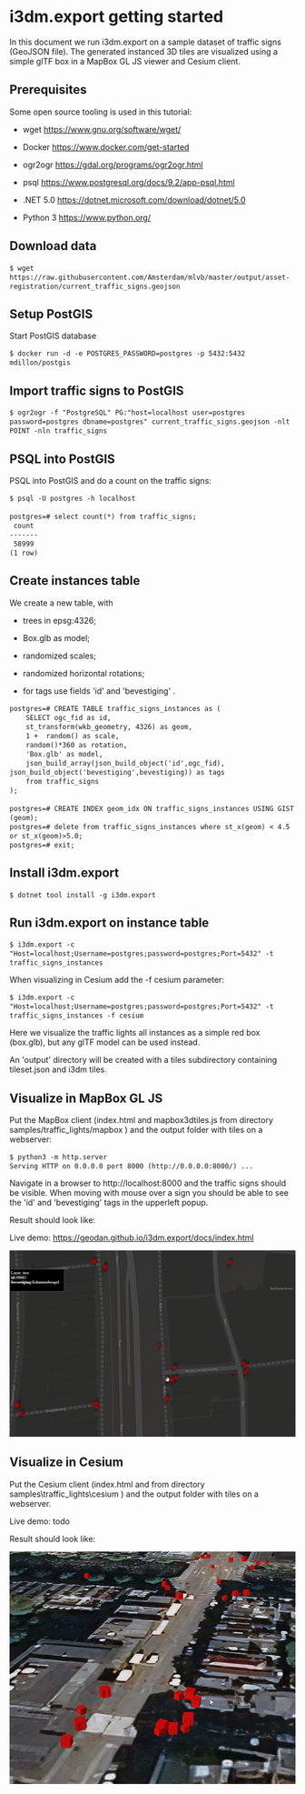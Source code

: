 # i3dm.export getting started

In this document we run i3dm.export on a sample dataset of traffic signs (GeoJSON file). The generated instanced 3D tiles are visualized using a simple glTF 
box in a MapBox GL JS viewer and Cesium client.

## Prerequisites

Some open source tooling is used in this tutorial:

- wget https://www.gnu.org/software/wget/

- Docker https://www.docker.com/get-started

- ogr2ogr https://gdal.org/programs/ogr2ogr.html

- psql https://www.postgresql.org/docs/9.2/app-psql.html

- .NET 5.0 https://dotnet.microsoft.com/download/dotnet/5.0

- Python 3 https://www.python.org/

## Download data

```
$ wget https://raw.githubusercontent.com/Amsterdam/mlvb/master/output/asset-registration/current_traffic_signs.geojson
```

## Setup PostGIS

Start PostGIS database

```
$ docker run -d -e POSTGRES_PASSWORD=postgres -p 5432:5432 mdillon/postgis
```

## Import traffic signs to PostGIS

```
$ ogr2ogr -f "PostgreSQL" PG:"host=localhost user=postgres password=postgres dbname=postgres" current_traffic_signs.geojson -nlt POINT -nln traffic_signs
```

## PSQL into PostGIS

PSQL into PostGIS and do a count on the traffic signs:

```
$ psql -U postgres -h localhost

postgres=# select count(*) from traffic_signs;
 count
-------
 58999
(1 row)
```

## Create instances table

We create a new table, with 

- trees in epsg:4326;

- Box.glb as model;

- randomized scales;

- randomized horizontal rotations;

- for tags use fields 'id' and 'bevestiging' . 

```
postgres=# CREATE TABLE traffic_signs_instances as (
	SELECT ogc_fid as id, 
	st_transform(wkb_geometry, 4326) as geom,
	1 +  random() as scale,
	random()*360 as rotation,
	'Box.glb' as model,
	json_build_array(json_build_object('id',ogc_fid), json_build_object('bevestiging',bevestiging)) as tags
	from traffic_signs
);

postgres=# CREATE INDEX geom_idx ON traffic_signs_instances USING GIST (geom);
postgres=# delete from traffic_signs_instances where st_x(geom) < 4.5 or st_x(geom)>5.0;
postgres=# exit;
```
## Install i3dm.export

```
$ dotnet tool install -g i3dm.export
```

## Run i3dm.export on instance table

```
$ i3dm.export -c "Host=localhost;Username=postgres;password=postgres;Port=5432" -t  traffic_signs_instances
```

When visualizing in Cesium add the -f cesium parameter:

```
$ i3dm.export -c "Host=localhost;Username=postgres;password=postgres;Port=5432" -t  traffic_signs_instances -f cesium
```

Here we visualize the traffic lights all instances as a simple red box (box.glb), but any glTF model can be used instead.

An 'output' directory will be created with a tiles subdirectory containing tileset.json and i3dm tiles.

## Visualize in MapBox GL JS

Put the MapBox client (index.html and mapbox3dtiles.js from directory samples/traffic_lights/mapbox ) and the output folder with tiles on a webserver:

```
$ python3 -m http.server
Serving HTTP on 0.0.0.0 port 8000 (http://0.0.0.0:8000/) ...
```

Navigate in a browser to http://localhost:8000 and the traffic signs should be visible. When moving with mouse over a 
sign you should be able to see the 'id' and 'bevestiging' tags in the upperleft popup.  

Result should look like:

Live demo: https://geodan.github.io/i3dm.export/docs/index.html

![screenshot](traffic_mapbox.png)

## Visualize in Cesium

Put the Cesium client (index.html and from directory samples\traffic_lights\cesium ) and the output folder with tiles on a webserver.

Live demo: todo

Result should look like:

![screenshot](traffic_cesium.png)





